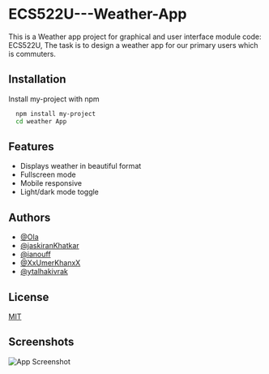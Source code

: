 # ECS522U---Weather-App
This is a Weather app project for graphical and user interface module code: ECS522U, The task is to design a weather app for our primary users which is commuters.

## Installation
Install my-project with npm

```bash
  npm install my-project
  cd weather App
```

## Features
- Displays weather in beautiful format
- Fullscreen mode
- Mobile responsive
- Light/dark mode toggle

## Authors
- [@Ola](https://www.github.com/great-kiola)
- [@jaskiranKhatkar](https://github.com/JaskiranKhatkar)
- [@ianouff](https://github.com/lanouff)
- [@XxUmerKhanxX](https://github.com/XxUmerKhanxX)
- [@ytalhakivrak](https://github.com/ytalhakivrak)

## License
[MIT](https://choosealicense.com/licenses/mit/)

## Screenshots
![App Screenshot](https://via.placeholder.com/468x300?text=App+Screenshot+Here)

